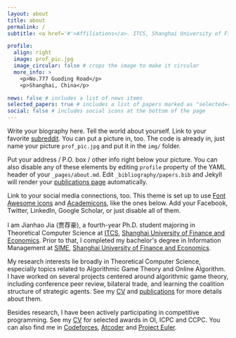 ```yaml
---
layout: about
title: about
permalink: /
subtitle: <a href='#'>Affiliations</a>. ITCS, Shanghai University of Finance and Economics

profile:
  align: right
  image: prof_pic.jpg
  image_circular: false # crops the image to make it circular
  more_info: >
    <p>No.777 Guoding Road</p>
    <p>Shanghai, China</p>

news: false # includes a list of news items
selected_papers: true # includes a list of papers marked as "selected={true}"
social: false # includes social icons at the bottom of the page
---
```


Write your biography here. Tell the world about yourself. Link to your favorite [subreddit](http://reddit.com). You can put a picture in, too. The code is already in, just name your picture `prof_pic.jpg` and put it in the `img/` folder.

Put your address / P.O. box / other info right below your picture. You can also disable any of these elements by editing `profile` property of the YAML header of your `_pages/about.md`. Edit `_bibliography/papers.bib` and Jekyll will render your [publications page](/al-folio/publications/) automatically.

Link to your social media connections, too. This theme is set up to use [Font Awesome icons](https://fontawesome.com/) and [Academicons](https://jpswalsh.github.io/academicons/), like the ones below. Add your Facebook, Twitter, LinkedIn, Google Scholar, or just disable all of them.

I am Jianhao Jia (贾荐豪), a fourth-year Ph.D. student majoring in Theoretical Computer Science at [ITCS](https://itcs.sufe.edu.cn), [Shanghai University of Finance and Economics](https://www.sufe.edu.cn). Prior to that, I completed my bachelor's degree in Information Management at [SIME](https://sime.sufe.edu.cn), [Shanghai University of Finance and Economics](https://www.sufe.edu.cn).

My research interests lie broadly in Theoretical Computer Science, especially topics related to Algorithmic Game Theory and Online Algorithm. I have worked on several projects centered around algorithmic game theory, including conference peer review, bilateral trade, and learning the coalition structure of strategic agents. See my <a href="{{ '/assets/pdf/CV.pdf' | relative_url }}">CV</a> and <a href="{{ '/publications/' | relative_url }}">publications</a> for more details about them.

Besides research, I have been actively participating in competitive programming. See my <a href="{{ '/assets/pdf/CV.pdf' | relative_url }}">CV</a> for selected awards in OI, ICPC and CCPC. You can also find me in [Codeforces](https://codeforces.com/profile/cz_xuyixuan), [Atcoder](https://atcoder.jp/users/cz_xuyixuan) and [Project Euler](https://projecteuler.net/progress=cz_xuyixuan).
